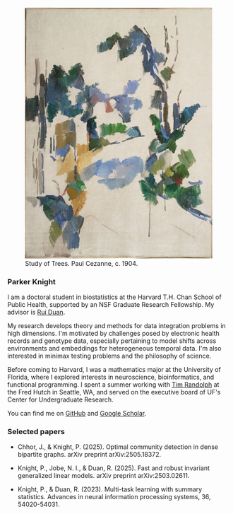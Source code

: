 <link rel="stylesheet" href="custom.css">

<figure class="image-container">
<img src="trees_cezanne.jpg" alt="Study of Trees, Paul Cezannne, 1904." class="right-image">
<figcaption> Study of Trees. Paul Cezanne, c. 1904.</figcaption>
</figure>

### Parker Knight 

I am a doctoral student in biostatistics at the Harvard T.H. Chan School of
Public Health, supported by an NSF Graduate Research Fellowship. My advisor is [Rui
Duan](https://sites.google.com/view/ruiduan).

My research develops theory and methods for data integration problems in high
dimensions. I'm motivated by challenges posed by electronic
health records and genotype data, especially pertaining to model
shifts across environments and embeddings for heterogeneous temporal data. I'm also interested in
minimax testing problems and the philosophy of science.
 
Before coming to Harvard, I was a mathematics major at the University of
Florida, where I explored interests in neuroscience, bioinformatics, and
functional programming. I spent a summer working with [Tim Randolph](https://www.fredhutch.org/en/faculty-lab-directory/randolph-tim.html) at the Fred Hutch
in Seattle, WA, and served on the executive board of UF's Center for Undergraduate
Research.

You can find me on [GitHub](https://www.github.com/pknight24) and [Google Scholar](https://scholar.google.com/citations?user=NRV4UhwAAAAJ&hl=en&oi=ao).

### Selected papers 

* Chhor, J., & Knight, P. (2025). Optimal community detection in dense bipartite graphs. arXiv preprint arXiv:2505.18372.

* Knight, P., Jobe, N. I., & Duan, R. (2025). Fast and robust invariant generalized linear models. arXiv preprint arXiv:2503.02611.

* Knight, P., & Duan, R. (2023). Multi-task learning with summary statistics. Advances in neural information processing systems, 36, 54020-54031.
